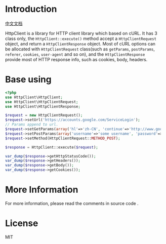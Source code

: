 # Introduction

[中文文档](README_zh.markdown)

HttpClient is a library for HTTP client library which based on cURL. It has 3 class only, the `HttpClient::execute()`
 method accept a `HttpClientRequest` object, and return a `HttpClientResponse` object. Most of cURL options can be allocated
 with `HttpClientRequest` class(such as `getParams`, `postParams`, `referer`, `cookies`, `user-agent` and so on),
 and the `HttpClientResponse` provide most of HTTP response info, such as cookies, body, headers.

# Base using

``` php
<?php
use HttpClient\HttpClient;
use HttpClient\HttpClientRequest;
use HttpClient\HttpClientResponse;

$request = new HttpClientRequest();
$request->setUrl('https://accounts.google.com/ServiceLogin');
// Params append to url.
$request->setGetParams(array('hl'=>'zh-CN', 'continue'=>'http://www.google.com.hk'));
$request->setPostParams(array('username'=>'some username', 'password'=>'mypassword'));
$request->setMethod(HttpClientRequest::METHOD_POST);

$response = HttpClient::execute($request);

var_dump($response->getHttpStatusCode());
var_dump($response->getHeaders());
var_dump($response->getBody());
var_dump($response->getCookies());
```

# More Information

For more information, please read the comments in source code  .

# License
MIT

